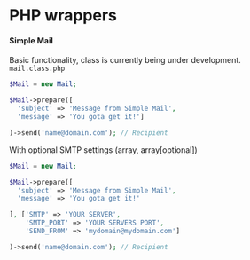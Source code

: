 PHP wrappers
========

#### Simple Mail
Basic functionality, class is currently being under development. `mail.class.php`

```php
$Mail = new Mail;

$Mail->prepare([
  'subject' => 'Message from Simple Mail',
  'message' => 'You gota get it!']

)->send('name@domain.com'); // Recipient
```

With optional SMTP settings (array, array[optional])

```php
$Mail = new Mail;

$Mail->prepare([
  'subject' => 'Message from Simple Mail',
  'message' => 'You gota get it!'

], ['SMTP' => 'YOUR SERVER',
    'SMTP_PORT' => 'YOUR SERVERS PORT',
    'SEND_FROM' => 'mydomain@mydomain.com']

)->send('name@domain.com'); // Recipient
```

